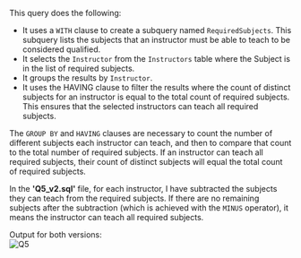 This query does the following:

- It uses a `WITH` clause to create a subquery named `RequiredSubjects`. This subquery lists the subjects that an instructor must be able to teach to be considered qualified.
- It selects the `Instructor` from the `Instructors` table where the Subject is in the list of required subjects.
- It groups the results by `Instructor`.
- It uses the HAVING clause to filter the results where the count of distinct subjects for an instructor is equal to the total count of required subjects. This ensures that the selected instructors can teach all required subjects.

The `GROUP BY` and `HAVING` clauses are necessary to count the number of different subjects each instructor can teach, and then to compare that count to the total number of required subjects. If an instructor can teach all required subjects, their count of distinct subjects will equal the total count of required subjects.

In the **'Q5_v2.sql'** file, for each instructor, I have subtracted the subjects they can teach from the required subjects. If there are no remaining subjects after the subtraction (which is achieved with the `MINUS` operator), it means the instructor can teach all required subjects.

Output for both versions:  
![Q5](Q5.jpg)